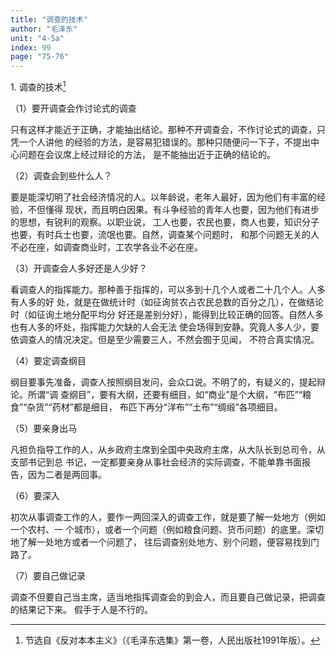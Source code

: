 ```yaml
---
title: "调查的技术"
author: "毛泽东"
unit: "4-5a"
index: 99
page: "75-76"
---
```


1\. 调查的技术[^1-a]

（1）要开调查会作讨论式的调查

只有这样才能近于正确，才能抽出结论。那种不开调查会，不作讨论式的调查，只凭一个人讲他
的经验的方法，是容易犯错误的。那种只随便问一下子，不提出中心问题在会议席上经过辩论的方法，
是不能抽出近于正确的结论的。

（2）调查会到些什么人？

要是能深切明了社会经济情况的人。以年龄说，老年人最好，因为他们有丰富的经验，不但懂得
现状，而且明白因果。有斗争经验的青年人也要，因为他们有进步的思想，有锐利的观察。以职业说，
工人也要，农民也要，商人也要，知识分子也要，有时兵士也要，流氓也要。自然，调查某个问题时，
和那个问题无关的人不必在座，如调查商业时，工农学各业不必在座。

（3）开调查会人多好还是人少好？

看调查人的指挥能力。那种善于指挥的，可以多到十几个人或者二十几个人。人多有人多的好
处，就是在做统计时（如征询贫农占农民总数的百分之几），在做结论时（如征询土地分配平均分
好还是差别分好），能得到比较正确的回答。自然人多也有人多的坏处，指挥能力欠缺的人会无法
使会场得到安静。究竟人多人少，要依调查人的情况决定。但是至少需要三人，不然会囿于见闻，
不符合真实情况。

（4）要定调查纲目

纲目要事先准备，调查人按照纲目发问，会众口说。不明了的，有疑义的，提起辩论。所谓“调
查纲目”，要有大纲，还要有细目，如“商业”是个大纲，“布匹”“粮食”“杂货”“药材”都是细目，
布匹下再分“洋布”“土布”“绸缎”各项细目。

（5）要亲身出马

凡担负指导工作的人，从乡政府主席到全国中央政府主席，从大队长到总司令，从支部书记到总
书记，一定都要亲身从事社会经济的实际调查，不能单靠书面报告，因为二者是两回事。

（6）要深入

初次从事调查工作的人，要作一两回深入的调查工作，就是要了解一处地方（例如一个农村、一
个城市），或者一个问题（例如粮食问题、货币问题）的底里。深切地了解一处地方或者一个问题了，
往后调查别处地方、别个问题，便容易找到门路了。

[^1-a]: 节选自《反对本本主义》（《毛泽东选集》第一卷，人民出版社1991年版）。

（7）要自己做记录

调查不但要自己当主席，适当地指挥调查会的到会人，而且要自己做记录，把调查的结果记下来。
假手于人是不行的。
